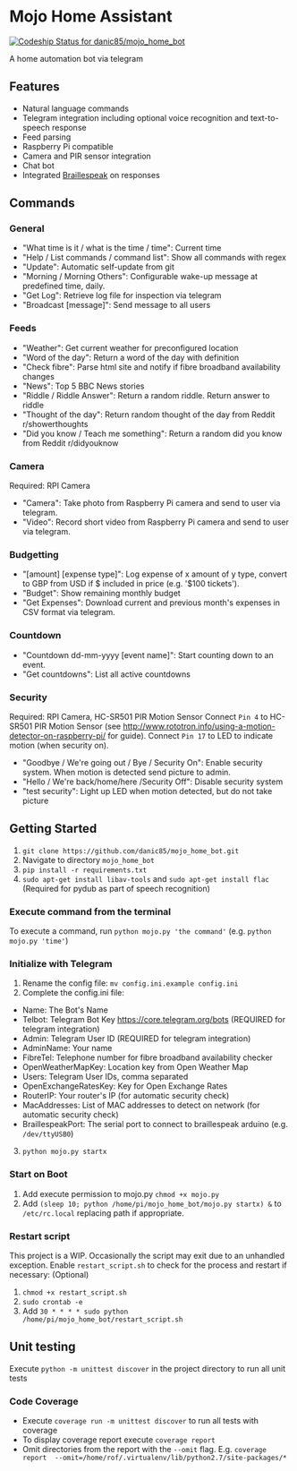 # Mojo Home Assistant
[ ![Codeship Status for danic85/mojo_home_bot](https://app.codeship.com/projects/b6100e40-bf03-0134-1010-1ebff7fcacc1/status?branch=master)](https://app.codeship.com/projects/196463)

A home automation bot via telegram

## Features
- Natural language commands
- Telegram integration including optional voice recognition and text-to-speech response
- Feed parsing
- Raspberry Pi compatible
- Camera and PIR sensor integration
- Chat bot
- Integrated [Braillespeak](https://github.com/danic85/braillespeak) on responses 

## Commands
### General
- "What time is it / what is the time / time": Current time 
- "Help / List commands / command list": Show all commands with regex
- "Update": Automatic self-update from git
- "Morning / Morning Others": Configurable wake-up message at predefined time, daily.
- "Get Log": Retrieve log file for inspection via telegram
- "Broadcast [message]": Send message to all users
### Feeds
- "Weather": Get current weather for preconfigured location
- "Word of the day": Return a word of the day with definition
- "Check fibre": Parse html site and notify if fibre broadband availability changes
- "News": Top 5 BBC News stories
- "Riddle / Riddle Answer": Return a random riddle. Return answer to riddle
- "Thought of the day": Return random thought of the day from Reddit r/showerthoughts
- "Did you know / Teach me something": Return a random did you know from Reddit r/didyouknow
### Camera
Required: RPI Camera
- "Camera": Take photo from Raspberry Pi camera and send to user via telegram.
- "Video": Record short video from Raspberry Pi camera and send to user via telegram.
### Budgetting
- "[amount] [expense type]": Log expense of x amount of y type, convert to GBP from USD if $ included in price (e.g. '$100 tickets').
- "Budget": Show remaining monthly budget
- "Get Expenses": Download current and previous month's expenses in CSV format via telegram.
### Countdown
- "Countdown dd-mm-yyyy [event name]": Start counting down to an event.
- "Get countdowns": List all active countdowns
### Security
Required: RPI Camera, HC-SR501 PIR Motion Sensor
Connect `Pin 4` to HC-SR501 PIR Motion Sensor (see http://www.rototron.info/using-a-motion-detector-on-raspberry-pi/ for guide).
Connect `Pin 17`  to LED to indicate motion (when security on).
- "Goodbye / We're going out / Bye / Security On": Enable security system. When motion is detected send picture to admin.
- "Hello / We're back/home/here /Security Off": Disable security system
- "test security": Light up LED when motion detected, but do not take picture

## Getting Started
1. `git clone https://github.com/danic85/mojo_home_bot.git`
2. Navigate to directory `mojo_home_bot`
3. `pip install -r requirements.txt`
4. `sudo apt-get install libav-tools` and `sudo apt-get install flac` (Required for pydub as part of speech recognition)

### Execute command from the terminal
To execute a command, run `python mojo.py 'the command'` (e.g. `python mojo.py 'time'`)

### Initialize with Telegram
1. Rename the config file: `mv config.ini.example config.ini`
2. Complete the config.ini file: 
  * Name: The Bot's Name
  * Telbot: Telegram Bot Key https://core.telegram.org/bots (REQUIRED for telegram integration)
  * Admin: Telegram User ID (REQUIRED for telegram integration)
  * AdminName: Your name
  * FibreTel: Telephone number for fibre broadband availability checker
  * OpenWeatherMapKey: Location key from Open Weather Map
  * Users: Telegram User IDs, comma separated
  * OpenExchangeRatesKey: Key for Open Exchange Rates
  * RouterIP: Your router's IP (for automatic security check)
  * MacAddresses: List of MAC addresses to detect on network (for automatic security check)
  * BraillespeakPort: The serial port to connect to braillespeak arduino (e.g. `/dev/ttyUSB0`)
3. `python mojo.py startx`

### Start on Boot
1. Add execute permission to mojo.py `chmod +x mojo.py`
2. Add `(sleep 10; python /home/pi/mojo_home_bot/mojo.py startx) &` to `/etc/rc.local` replacing path if appropriate.

### Restart script
This project is a WIP. Occasionally the script may exit due to an unhandled exception. Enable `restart_script.sh` to check for the process and restart if necessary: (Optional)
1. `chmod +x restart_script.sh`
2. `sudo crontab -e` 
3. Add `30 * * * * sudo python /home/pi/mojo_home_bot/restart_script.sh` 

## Unit testing
Execute `python -m unittest discover` in the project directory to run all unit tests

### Code Coverage
* Execute `coverage run -m unittest discover` to run all tests with coverage
* To display coverage report execute `coverage report`
* Omit directories from the report with the `--omit` flag. E.g. `coverage report  --omit=/home/rof/.virtualenv/lib/python2.7/site-packages/*`

